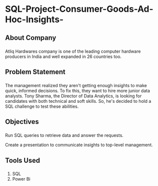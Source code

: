 # SQL-Project-Consumer-Goods-Ad-Hoc-Insights-

## About Company 
### 
Atliq Hardwares company is one of the leading computer hardware producers in India and well expanded in  26 countries too. 

## Problem Statement 
### 
The management realized they aren't getting enough insights to make quick, informed decisions. To fix this, they want to hire more junior data analysts. Tony Sharma, the Director of Data Analytics, is looking for candidates with both technical and soft skills. So, he's decided to hold a SQL challenge to test these abilities.

## Objectives 
### 
Run SQL queries to retrieve data and answer the requests.

Create a presentation to communicate insights to top-level management.
## Tools Used 
###
1. SQL
2. Power Bi
